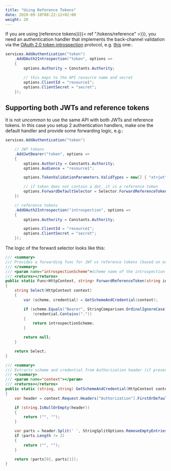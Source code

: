 ```yaml
---
title: "Using Reference Tokens"
date: 2020-09-10T08:22:12+02:00
weight: 20
---
```


If you are using [reference tokens]({{< ref "/tokens/reference" >}}), you need an authentication handler that implements the back-channel validation via the [OAuth 2.0 token introspection](https://tools.ietf.org/html/rfc7662) protocol, e.g. [this](https://github.com/IdentityModel/IdentityModel.AspNetCore.OAuth2Introspection) one:.

```cs
services.AddAuthentication("token")
    .AddOAuth2Introspection("token", options =>
    {
        options.Authority = Constants.Authority;

        // this maps to the API resource name and secret
        options.ClientId = "resource1";
        options.ClientSecret = "secret";
    });
```

## Supporting both JWTs and reference tokens
It is not uncommon to use the same API with both JWTs and reference tokens. In this case you setup 2 authentication handlers, make one the default handler and provide some forwarding logic, e.g.:

```cs
services.AddAuthentication("token")

    // JWT tokens
    .AddJwtBearer("token", options =>
    {
        options.Authority = Constants.Authority;
        options.Audience = "resource1";

        options.TokenValidationParameters.ValidTypes = new[] { "at+jwt" };

        // if token does not contain a dot, it is a reference token
        options.ForwardDefaultSelector = Selector.ForwardReferenceToken("introspection");
    })

    // reference tokens
    .AddOAuth2Introspection("introspection", options =>
    {
        options.Authority = Constants.Authority;

        options.ClientId = "resource1";
        options.ClientSecret = "secret";
    });
```

The logic of the forward selector looks like this:

```cs
/// <summary>
/// Provides a forwarding func for JWT vs reference tokens (based on existence of dot in token)
/// </summary>
/// <param name="introspectionScheme">Scheme name of the introspection handler</param>
/// <returns></returns>
public static Func<HttpContext, string> ForwardReferenceToken(string introspectionScheme = "introspection")
{
    string Select(HttpContext context)
    {
        var (scheme, credential) = GetSchemeAndCredential(context);

        if (scheme.Equals("Bearer", StringComparison.OrdinalIgnoreCase) &&
            !credential.Contains("."))
        {
            return introspectionScheme;
        }

        return null;
    }

    return Select;
}

/// <summary>
/// Extracts scheme and credential from Authorization header (if present)
/// </summary>
/// <param name="context"></param>
/// <returns></returns>
public static (string, string) GetSchemeAndCredential(HttpContext context)
{
    var header = context.Request.Headers["Authorization"].FirstOrDefault();

    if (string.IsNullOrEmpty(header))
    {
        return ("", "");
    }

    var parts = header.Split(' ', StringSplitOptions.RemoveEmptyEntries);
    if (parts.Length != 2)
    {
        return ("", "");
    }

    return (parts[0], parts[1]);
}
```
